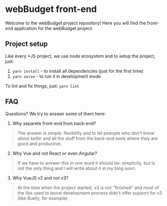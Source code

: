 # webBudget front-end

Welcome to the webBudget project repository! Here you will find the front-end application for the webBudget project.

## Project setup

Like every *JS project, we use node ecosystem and to setup the project, just:

1. `yarn install` - to install all dependencies (just for the first time)
2. `yarn serve` - to run it in development mode

To lint and fix things, just: `yarn lint`

## FAQ

Questions? We try to answer some of them here:

1. Why separete front-end from back-end?
> The answer is simple: flexibility and to let poeople who don't know about kotlin and all the stuff from the back-end work where they are good and productive.

2. Why Vue and not React or even Angular?
> If we have to answer this in one word it should be: simplicity, but is not the only thing and I will write about it in my blog soon.

3. Why VueJS v2 and not v3?
> At the time when the project started, v3 is not "finished" and most of the libs used to boost development process didn't offer support for v3 (like Buefy, for example)
